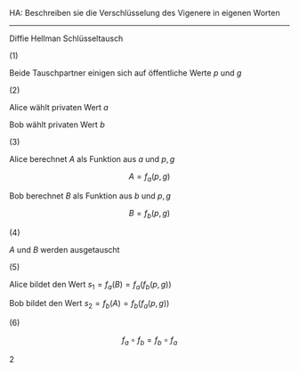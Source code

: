 HA: Beschreiben sie die Verschlüsselung des Vigenere in eigenen Worten

---

Diffie Hellman Schlüsseltausch

(1)

Beide Tauschpartner einigen sich auf öffentliche Werte $p$ und $g$

(2)

Alice wählt privaten Wert $a$

Bob wählt privaten Wert $b$

(3)

Alice berechnet $A$ als Funktion aus $a$ und $p,g$

$$A=f_a(p,g)$$

Bob berechnet $B$ als Funktion aus $b$ und $p,g$

$$B=f_b(p,g)$$

(4)

$A$ und $B$ werden ausgetauscht

(5)

Alice bildet den Wert $s_1=f_a(B)=f_a(f_b(p,g))$

Bob bildet den Wert $s_2=f_b(A)=f_b(f_a(p,g))$

(6)

$$f_a\circ f_b=f_b\circ f_a$$

2